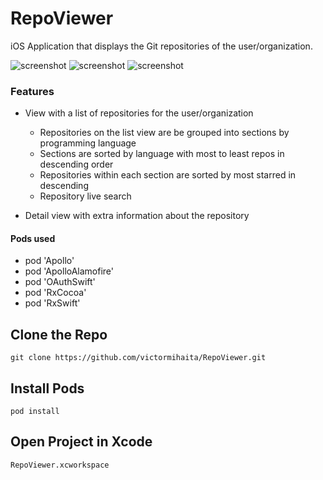 # RepoViewer
iOS Application that displays the Git repositories of the user/organization. 

![screenshot](https://imgur.com/a/tJxSo3y)
![screenshot](https://imgur.com/a/rCherEn)
![screenshot](https://imgur.com/a/B2OB6cU)

### Features
* View with a list of repositories for the user/organization
  - Repositories on the list view are be grouped into sections by programming language
  - Sections are sorted by language with most to least repos in descending order
  - Repositories within each section are sorted by most starred in descending
  - Repository live search

*  Detail view with extra information about the repository

#### Pods used
- pod 'Apollo'
- pod 'ApolloAlamofire'
- pod 'OAuthSwift'
- pod 'RxCocoa'
- pod 'RxSwift'

## Clone the Repo 
`git clone https://github.com/victormihaita/RepoViewer.git`

## Install Pods 
`pod install`

## Open Project in Xcode
`RepoViewer.xcworkspace`
